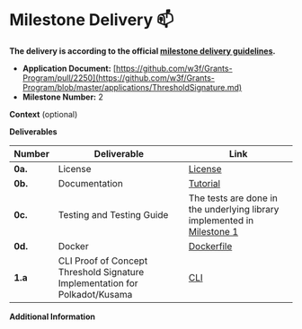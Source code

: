 # Milestone Delivery :mailbox:

**The delivery is according to the official [milestone delivery guidelines](https://github.com/w3f/Grants-Program/blob/master/docs/Support%20Docs/milestone-deliverables-guidelines.md).**  

* **Application Document:** [https://github.com/w3f/Grants-Program/pull/2250](https://github.com/w3f/Grants-Program/blob/master/applications/ThresholdSignature.md)
* **Milestone Number:** 2

**Context** (optional)

**Deliverables**

| Number | Deliverable | Link |
| ------------- | ------------- | ----------- |
| **0a.** | License | [License](https://github.com/Fiono11/cli/blob/main/LICENSE) |
| **0b.** | Documentation | [Tutorial](https://github.com/Fiono11/cli/blob/main/README.md) |
| **0c.** | Testing and Testing Guide | The tests are done in the underlying library implemented in [Milestone 1](https://github.com/w3f/Grant-Milestone-Delivery/pull/1203) |
| **0d.** | Docker | [Dockerfile](https://github.com/Fiono11/cli/blob/main/Dockerfile) |
| **1.a** | CLI Proof of Concept Threshold Signature Implementation for Polkadot/Kusama | [CLI](https://github.com/Fiono11/cli) | 

**Additional Information**

